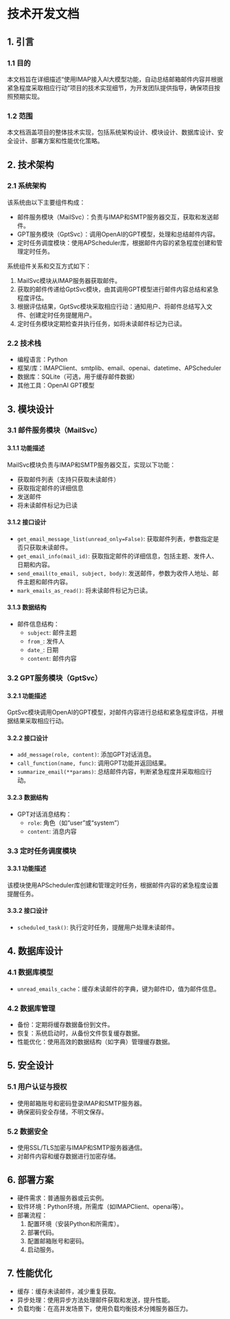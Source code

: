# 技术开发文档

## 1. 引言

### 1.1 目的

本文档旨在详细描述“使用IMAP接入AI大模型功能，自动总结邮箱邮件内容并根据紧急程度采取相应行动”项目的技术实现细节，为开发团队提供指导，确保项目按照预期实现。

### 1.2 范围

本文档涵盖项目的整体技术实现，包括系统架构设计、模块设计、数据库设计、安全设计、部署方案和性能优化策略。

## 2. 技术架构

### 2.1 系统架构

该系统由以下主要组件构成：
- 邮件服务模块（MailSvc）：负责与IMAP和SMTP服务器交互，获取和发送邮件。
- GPT服务模块（GptSvc）：调用OpenAI的GPT模型，处理和总结邮件内容。
- 定时任务调度模块：使用APScheduler库，根据邮件内容的紧急程度创建和管理定时任务。

系统组件关系和交互方式如下：
1. MailSvc模块从IMAP服务器获取邮件。
2. 获取的邮件传递给GptSvc模块，由其调用GPT模型进行邮件内容总结和紧急程度评估。
3. 根据评估结果，GptSvc模块采取相应行动：通知用户、将邮件总结写入文件、创建定时任务提醒用户。
4. 定时任务模块定期检查并执行任务，如将未读邮件标记为已读。

### 2.2 技术栈

- 编程语言：Python
- 框架/库：IMAPClient、smtplib、email、openai、datetime、APScheduler
- 数据库：SQLite（可选，用于缓存邮件数据）
- 其他工具：OpenAI GPT模型

## 3. 模块设计

### 3.1 邮件服务模块（MailSvc）

#### 3.1.1 功能描述

MailSvc模块负责与IMAP和SMTP服务器交互，实现以下功能：
- 获取邮件列表（支持只获取未读邮件）
- 获取指定邮件的详细信息
- 发送邮件
- 将未读邮件标记为已读

#### 3.1.2 接口设计

- `get_email_message_list(unread_only=False)`: 获取邮件列表，参数指定是否只获取未读邮件。
- `get_email_info(mail_id)`: 获取指定邮件的详细信息，包括主题、发件人、日期和内容。
- `send_email(to_email, subject, body)`: 发送邮件，参数为收件人地址、邮件主题和邮件内容。
- `mark_emails_as_read()`: 将未读邮件标记为已读。

#### 3.1.3 数据结构

- 邮件信息结构：
  - `subject`: 邮件主题
  - `from_`: 发件人
  - `date_`: 日期
  - `content`: 邮件内容

### 3.2 GPT服务模块（GptSvc）

#### 3.2.1 功能描述

GptSvc模块调用OpenAI的GPT模型，对邮件内容进行总结和紧急程度评估，并根据结果采取相应行动。

#### 3.2.2 接口设计

- `add_message(role, content)`: 添加GPT对话消息。
- `call_function(name, func)`: 调用GPT功能并返回结果。
- `summarize_email(**params)`: 总结邮件内容，判断紧急程度并采取相应行动。

#### 3.2.3 数据结构

- GPT对话消息结构：
  - `role`: 角色（如“user”或“system”）
  - `content`: 消息内容

### 3.3 定时任务调度模块

#### 3.3.1 功能描述

该模块使用APScheduler库创建和管理定时任务，根据邮件内容的紧急程度设置提醒任务。

#### 3.3.2 接口设计

- `scheduled_task()`: 执行定时任务，提醒用户处理未读邮件。

## 4. 数据库设计

### 4.1 数据库模型

- `unread_emails_cache`：缓存未读邮件的字典，键为邮件ID，值为邮件信息。

### 4.2 数据库管理

- 备份：定期将缓存数据备份到文件。
- 恢复：系统启动时，从备份文件恢复缓存数据。
- 性能优化：使用高效的数据结构（如字典）管理缓存数据。

## 5. 安全设计

### 5.1 用户认证与授权

- 使用邮箱账号和密码登录IMAP和SMTP服务器。
- 确保密码安全存储，不明文保存。

### 5.2 数据安全

- 使用SSL/TLS加密与IMAP和SMTP服务器通信。
- 对邮件内容和缓存数据进行加密存储。

## 6. 部署方案

- 硬件需求：普通服务器或云实例。
- 软件环境：Python环境，所需库（如IMAPClient、openai等）。
- 部署流程：
  1. 配置环境（安装Python和所需库）。
  2. 部署代码。
  3. 配置邮箱账号和密码。
  4. 启动服务。

## 7. 性能优化

- 缓存：缓存未读邮件，减少重复获取。
- 异步处理：使用异步方法处理邮件获取和发送，提升性能。
- 负载均衡：在高并发场景下，使用负载均衡技术分摊服务器压力。